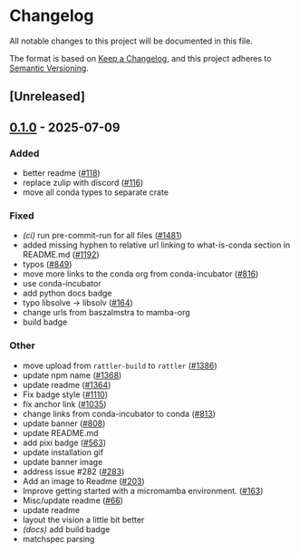 # Changelog

All notable changes to this project will be documented in this file.

The format is based on [Keep a Changelog](https://keepachangelog.com/en/1.0.0/),
and this project adheres to [Semantic Versioning](https://semver.org/spec/v2.0.0.html).

## [Unreleased]

## [0.1.0](https://github.com/conda/rattler/releases/tag/rattler_upload-v0.1.0) - 2025-07-09

### Added

- better readme ([#118](https://github.com/conda/rattler/pull/118))
- replace zulip with discord ([#116](https://github.com/conda/rattler/pull/116))
- move all conda types to separate crate

### Fixed

- *(ci)* run pre-commit-run for all files ([#1481](https://github.com/conda/rattler/pull/1481))
- added missing hyphen to relative url linking to what-is-conda section in README.md ([#1192](https://github.com/conda/rattler/pull/1192))
- typos ([#849](https://github.com/conda/rattler/pull/849))
- move more links to the conda org from conda-incubator ([#816](https://github.com/conda/rattler/pull/816))
- use conda-incubator
- add python docs badge
- typo libsolve -> libsolv ([#164](https://github.com/conda/rattler/pull/164))
- change urls from baszalmstra to mamba-org
- build badge

### Other

- move upload from `rattler-build` to `rattler` ([#1386](https://github.com/conda/rattler/pull/1386))
- update npm name ([#1368](https://github.com/conda/rattler/pull/1368))
- update readme ([#1364](https://github.com/conda/rattler/pull/1364))
- Fix badge style ([#1110](https://github.com/conda/rattler/pull/1110))
- fix anchor link ([#1035](https://github.com/conda/rattler/pull/1035))
- change links from conda-incubator to conda ([#813](https://github.com/conda/rattler/pull/813))
- update banner ([#808](https://github.com/conda/rattler/pull/808))
- update README.md
- add pixi badge ([#563](https://github.com/conda/rattler/pull/563))
- update installation gif
- update banner image
- address issue #282 ([#283](https://github.com/conda/rattler/pull/283))
- Add an image to Readme ([#203](https://github.com/conda/rattler/pull/203))
- Improve getting started with a micromamba environment. ([#163](https://github.com/conda/rattler/pull/163))
- Misc/update readme ([#66](https://github.com/conda/rattler/pull/66))
- update readme
- layout the vision a little bit better
- *(docs)* add build badge
- matchspec parsing
